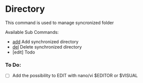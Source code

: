 # Directory
This command is used to manage syncronized folder

Available Sub Commands:
- [add](add) Add synchronized directory
- [del](del) Delete synchronized directory
- [edit] Todo

### To Do:
- [ ] Add the possibility to EDIT with nano/vi $EDITOR or $VISUAL 
